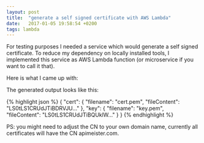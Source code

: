 ```yaml
---
layout: post
title:  "generate a self signed certificate with AWS Lambda"
date:   2017-01-05 19:58:54 +0200
tags: lambda
---
```

For testing purposes I needed a service which would generate a self signed certificate. To reduce my dependency on locally installed tools, I implemented this service as AWS Lambda function (or microservice if you want to call it that).

Here is what I came up with:

<script src="https://gist.github.com/8eab250f28360f696caa8e8c616f0dd8.js"> </script>

The generated output looks like this:

{% highlight json %}
{
  "cert": {
    "filename": "cert.pem",
    "fileContent": "LS0tLS1CRUdJTiBDRVJU..."
  },
  "key": {
    "filename": "key.pem",
    "fileContent": "LS0tLS1CRUdJTiBQUklW..."
  }
}
{% endhighlight %}

PS: you might need to adjust the CN to your own domain name, currently all certificates will have the CN apimeister.com.
